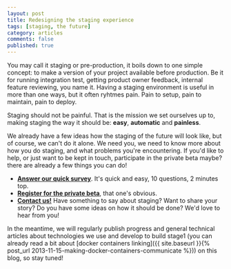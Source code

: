 ```yaml
---
layout: post
title: Redesigning the staging experience
tags: [staging, the future]
category: articles
comments: false
published: true
---
```


You may call it staging or pre-production, it boils down to one simple concept: to make a version of your project available before production. Be it for running integration test, getting product owner feedback, internal feature reviewing, you name it. Having a staging environment is useful in more than one ways, but it often ryhtmes pain. Pain to setup, pain to maintain, pain to deploy.

Staging should not be painful. That is the mission we set ourselves up to, making staging the way it should be: __easy__, __automatic__ and __painless__.

We already have a few ideas how the staging of the future will look like, but of course, we can't do it alone. We need you, we need to know more about how you do staging, and what problems you're encountering. If you'd like to help, or just want to be kept in touch, participate in the private beta maybe? there are already a few things you can do!

* [__Answer our quick survey__](http://stage1.io/survey). It's quick and easy, 10 questions, 2 minutes top.
* [__Register for the private beta__](http://stage1.io/beta), that one's obvious.
* [__Contact us!__](mailto:geoffrey@stage1.io) Have something to say about staging? Want to share your story? Do you have some ideas on how it should be done? We'd love to hear from you!

In the meantime, we will regularly publish progress and general technical articles about technologies we use and develop to build stage1 (you can already read a bit about [docker containers linking]({{ site.baseurl }}{% post_url 2013-11-15-making-docker-containers-communicate %})) on this blog, so stay tuned!